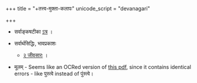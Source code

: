 +++
title = "+तत्त्व-मुक्ता-कलापः"
unicode_script = "devanagari"

+++


- सर्वाङ्कषटीका [ऽत्र](https://archive.org/details/tattvamuktaakalaapa-sarvankasha-sri-ksv/page/3/mode/2up?view=theater) । 
- सर्वार्थसिद्धिः, भावप्रकाशः 
  - [२ जीवसारः](https://archive.org/details/in.ernet.dli.2015.349569/page/253/mode/2up) । 


- मूलम् - Seems like an OCRed version of [this pdf](https://archive.org/details/tattvamuktakalapa_201701), since it contains identical errors - like पुस्त्वे instead of पुंस्त्वे।

